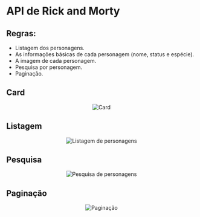 # API de Rick and Morty

## Regras:
- Listagem dos personagens.
- As informações básicas de cada personagem (nome, status e espécie).
- A imagem de cada personagem.
- Pesquisa por personagem.
- Paginação.


## Card
<div align="center">
  <img src="https://github.com/brunojuwer/rick-morty/assets/60712131/c554218e-b9c6-47f0-bfbb-bf8826b91e87" alt="Card"/>
</div>

## Listagem
<div align="center">
  <img src="https://github.com/brunojuwer/rick-morty/assets/60712131/3c62a0d0-f85c-4543-a662-1063e2290859" alt="Listagem de personagens"/>
</div>

## Pesquisa
<div align="center">
  <img src="https://github.com/brunojuwer/rick-morty/assets/60712131/0e6163d3-df63-4a59-b468-52961e0cb54c" alt="Pesquisa de personagens"/>
</div>

## Paginação
<div align="center">
  <img src="https://github.com/brunojuwer/rick-morty/assets/60712131/fb706637-a4ba-449d-9ce0-6f48f7c9bd1d" alt="Paginação"/>
</div>
